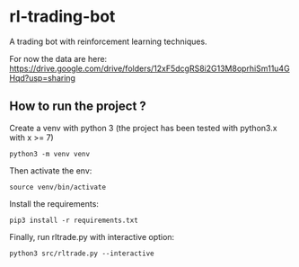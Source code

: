 # rl-trading-bot
A trading bot with reinforcement learning techniques.

For now the data are here:
https://drive.google.com/drive/folders/12xF5dcgRS8i2G13M8oprhiSm11u4GHqd?usp=sharing

## How to run the project ?

Create a venv with python 3 (the project has been tested with python3.x with x >= 7)

```
python3 -m venv venv
```

Then activate the env:

```
source venv/bin/activate
```

Install the requirements:

```
pip3 install -r requirements.txt
```

Finally, run rltrade.py with interactive option:

```
python3 src/rltrade.py --interactive
```
